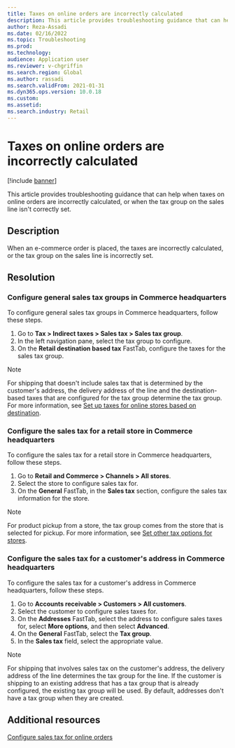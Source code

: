 ```yaml
---
title: Taxes on online orders are incorrectly calculated
description: This article provides troubleshooting guidance that can help when taxes on online orders are incorrectly calculated, or when the tax group on the sales line isn't correctly set.
author: Reza-Assadi
ms.date: 02/16/2022
ms.topic: Troubleshooting
ms.prod: 
ms.technology: 
audience: Application user
ms.reviewer: v-chgriffin
ms.search.region: Global
ms.author: rassadi
ms.search.validFrom: 2021-01-31
ms.dyn365.ops.version: 10.0.18
ms.custom: 
ms.assetid: 
ms.search.industry: Retail
---
```


# Taxes on online orders are incorrectly calculated

[!include [banner](../../includes/banner.md)]

This article provides troubleshooting guidance that can help when taxes on online orders are incorrectly calculated, or when the tax group on the sales line isn't correctly set.

## Description

When an e-commerce order is placed, the taxes are incorrectly calculated, or the tax group on the sales line is incorrectly set.

## Resolution

### Configure general sales tax groups in Commerce headquarters

To configure general sales tax groups in Commerce headquarters, follow these steps.

1. Go to **Tax \> Indirect taxes \> Sales tax \> Sales tax group**.
1. In the left navigation pane, select the tax group to configure.
1. On the **Retail destination based tax** FastTab, configure the taxes for the sales tax group.

> [!NOTE]
> For shipping that doesn't include sales tax that is determined by the customer's address, the delivery address of the line and the destination-based taxes that are configured for the tax group determine the tax group. For more information, see [Set up taxes for online stores based on destination](/dynamicsax-2012/appuser-itpro/set-up-taxes-for-online-stores-based-on-destination).

### Configure the sales tax for a retail store in Commerce headquarters

To configure the sales tax for a retail store in Commerce headquarters, follow these steps.

1. Go to **Retail and Commerce \> Channels \> All stores**.
1. Select the store to configure sales tax for.
1. On the **General** FastTab, in the **Sales tax** section, configure the sales tax information for the store.

> [!NOTE]
> For product pickup from a store, the tax group comes from the store that is selected for pickup. For more information, see [Set other tax options for stores](/dynamicsax-2012/appuser-itpro/set-other-tax-options-for-stores).

### Configure the sales tax for a customer's address in Commerce headquarters

To configure the sales tax for a customer's address in Commerce headquarters, follow these steps.

1. Go to **Accounts receivable \> Customers \> All customers**.
1. Select the customer to configure sales taxes for.
1. On the **Addresses** FastTab, select the address to configure sales taxes for, select **More options**, and then select **Advanced**.
1. On the **General** FastTab, select the **Tax group**.
1. In the **Sales tax** field, select the appropriate value.

> [!NOTE]
> For shipping that involves sales tax on the customer's address, the delivery address of the line determines the tax group for the line. If the customer is shipping to an existing address that has a tax group that is already configured, the existing tax group will be used. By default, addresses don't have a tax group when they are created.

## Additional resources

[Configure sales tax for online orders](../sales-tax-config.md)
